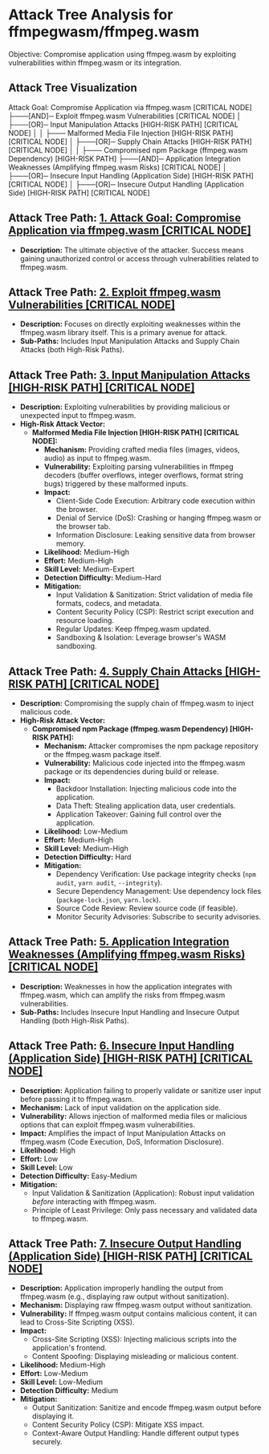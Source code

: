 # Attack Tree Analysis for ffmpegwasm/ffmpeg.wasm

Objective: Compromise application using ffmpeg.wasm by exploiting vulnerabilities within ffmpeg.wasm or its integration.

## Attack Tree Visualization

Attack Goal: Compromise Application via ffmpeg.wasm [CRITICAL NODE]
├───[AND]─ Exploit ffmpeg.wasm Vulnerabilities [CRITICAL NODE]
│   ├───[OR]─ Input Manipulation Attacks [HIGH-RISK PATH] [CRITICAL NODE]
│   │   ├─── Malformed Media File Injection [HIGH-RISK PATH] [CRITICAL NODE]
│   ├───[OR]─ Supply Chain Attacks [HIGH-RISK PATH] [CRITICAL NODE]
│   │   ├─── Compromised npm Package (ffmpeg.wasm Dependency) [HIGH-RISK PATH]
├───[AND]─ Application Integration Weaknesses (Amplifying ffmpeg.wasm Risks) [CRITICAL NODE]
│   ├───[OR]─ Insecure Input Handling (Application Side) [HIGH-RISK PATH] [CRITICAL NODE]
│   ├───[OR]─ Insecure Output Handling (Application Side) [HIGH-RISK PATH] [CRITICAL NODE]

## Attack Tree Path: [1. Attack Goal: Compromise Application via ffmpeg.wasm [CRITICAL NODE]](./attack_tree_paths/1__attack_goal_compromise_application_via_ffmpeg_wasm__critical_node_.md)

*   **Description:** The ultimate objective of the attacker. Success means gaining unauthorized control or access through vulnerabilities related to ffmpeg.wasm.

## Attack Tree Path: [2. Exploit ffmpeg.wasm Vulnerabilities [CRITICAL NODE]](./attack_tree_paths/2__exploit_ffmpeg_wasm_vulnerabilities__critical_node_.md)

*   **Description:**  Focuses on directly exploiting weaknesses within the ffmpeg.wasm library itself. This is a primary avenue for attack.
*   **Sub-Paths:** Includes Input Manipulation Attacks and Supply Chain Attacks (both High-Risk Paths).

## Attack Tree Path: [3. Input Manipulation Attacks [HIGH-RISK PATH] [CRITICAL NODE]](./attack_tree_paths/3__input_manipulation_attacks__high-risk_path___critical_node_.md)

*   **Description:** Exploiting vulnerabilities by providing malicious or unexpected input to ffmpeg.wasm.
*   **High-Risk Attack Vector:**
    *   **Malformed Media File Injection [HIGH-RISK PATH] [CRITICAL NODE]:**
        *   **Mechanism:**  Providing crafted media files (images, videos, audio) as input to ffmpeg.wasm.
        *   **Vulnerability:** Exploiting parsing vulnerabilities in ffmpeg decoders (buffer overflows, integer overflows, format string bugs) triggered by these malformed inputs.
        *   **Impact:**
            *   Client-Side Code Execution: Arbitrary code execution within the browser.
            *   Denial of Service (DoS): Crashing or hanging ffmpeg.wasm or the browser tab.
            *   Information Disclosure: Leaking sensitive data from browser memory.
        *   **Likelihood:** Medium-High
        *   **Effort:** Medium-High
        *   **Skill Level:** Medium-Expert
        *   **Detection Difficulty:** Medium-Hard
        *   **Mitigation:**
            *   Input Validation & Sanitization: Strict validation of media file formats, codecs, and metadata.
            *   Content Security Policy (CSP): Restrict script execution and resource loading.
            *   Regular Updates: Keep ffmpeg.wasm updated.
            *   Sandboxing & Isolation: Leverage browser's WASM sandboxing.

## Attack Tree Path: [4. Supply Chain Attacks [HIGH-RISK PATH] [CRITICAL NODE]](./attack_tree_paths/4__supply_chain_attacks__high-risk_path___critical_node_.md)

*   **Description:** Compromising the supply chain of ffmpeg.wasm to inject malicious code.
*   **High-Risk Attack Vector:**
    *   **Compromised npm Package (ffmpeg.wasm Dependency) [HIGH-RISK PATH]:**
        *   **Mechanism:** Attacker compromises the npm package repository or the ffmpeg.wasm package itself.
        *   **Vulnerability:** Malicious code injected into the ffmpeg.wasm package or its dependencies during build or release.
        *   **Impact:**
            *   Backdoor Installation: Injecting malicious code into the application.
            *   Data Theft: Stealing application data, user credentials.
            *   Application Takeover: Gaining full control over the application.
        *   **Likelihood:** Low-Medium
        *   **Effort:** Medium-High
        *   **Skill Level:** Medium-High
        *   **Detection Difficulty:** Hard
        *   **Mitigation:**
            *   Dependency Verification: Use package integrity checks (`npm audit`, `yarn audit`, `--integrity`).
            *   Secure Dependency Management: Use dependency lock files (`package-lock.json`, `yarn.lock`).
            *   Source Code Review: Review source code (if feasible).
            *   Monitor Security Advisories: Subscribe to security advisories.

## Attack Tree Path: [5. Application Integration Weaknesses (Amplifying ffmpeg.wasm Risks) [CRITICAL NODE]](./attack_tree_paths/5__application_integration_weaknesses__amplifying_ffmpeg_wasm_risks___critical_node_.md)

*   **Description:**  Weaknesses in how the application integrates with ffmpeg.wasm, which can amplify the risks from ffmpeg.wasm vulnerabilities.
*   **Sub-Paths:** Includes Insecure Input Handling and Insecure Output Handling (both High-Risk Paths).

## Attack Tree Path: [6. Insecure Input Handling (Application Side) [HIGH-RISK PATH] [CRITICAL NODE]](./attack_tree_paths/6__insecure_input_handling__application_side___high-risk_path___critical_node_.md)

*   **Description:** Application failing to properly validate or sanitize user input before passing it to ffmpeg.wasm.
*   **Mechanism:** Lack of input validation on the application side.
*   **Vulnerability:** Allows injection of malformed media files or malicious options that can exploit ffmpeg.wasm vulnerabilities.
*   **Impact:** Amplifies the impact of Input Manipulation Attacks on ffmpeg.wasm (Code Execution, DoS, Information Disclosure).
*   **Likelihood:** High
*   **Effort:** Low
*   **Skill Level:** Low
*   **Detection Difficulty:** Easy-Medium
*   **Mitigation:**
    *   Input Validation & Sanitization (Application): Robust input validation *before* interacting with ffmpeg.wasm.
    *   Principle of Least Privilege: Only pass necessary and validated data to ffmpeg.wasm.

## Attack Tree Path: [7. Insecure Output Handling (Application Side) [HIGH-RISK PATH] [CRITICAL NODE]](./attack_tree_paths/7__insecure_output_handling__application_side___high-risk_path___critical_node_.md)

*   **Description:** Application improperly handling the output from ffmpeg.wasm (e.g., displaying raw output without sanitization).
*   **Mechanism:**  Displaying raw ffmpeg.wasm output without sanitization.
*   **Vulnerability:** If ffmpeg.wasm output contains malicious content, it can lead to Cross-Site Scripting (XSS).
*   **Impact:**
    *   Cross-Site Scripting (XSS): Injecting malicious scripts into the application's frontend.
    *   Content Spoofing: Displaying misleading or malicious content.
*   **Likelihood:** Medium-High
*   **Effort:** Low-Medium
*   **Skill Level:** Low-Medium
*   **Detection Difficulty:** Medium
*   **Mitigation:**
    *   Output Sanitization: Sanitize and encode ffmpeg.wasm output before displaying it.
    *   Content Security Policy (CSP): Mitigate XSS impact.
    *   Context-Aware Output Handling: Handle different output types securely.

